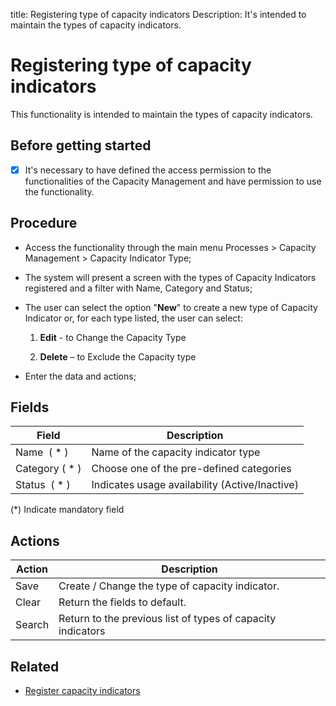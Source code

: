 title: Registering type of capacity indicators 
Description: It's intended to maintain the types of capacity indicators.

# Registering type of capacity indicators

This functionality is intended to maintain the types of capacity indicators.

## Before getting started

- [x] It's necessary to have defined the access permission to the functionalities of the Capacity Management and have permission to use the functionality.

## Procedure

-   Access the functionality through the main menu Processes \> Capacity Management \> Capacity Indicator Type;

-   The system will present a screen with the types of Capacity Indicators registered and a filter with Name, Category and Status;

-   The user can select the option "**New**" to create a new type of Capacity Indicator or, for each type listed, the user can select:

    1.  **Edit** - to Change the Capacity Type

    2.  **Delete** – to Exclude the Capacity type

-   Enter the data and actions;

## Fields


| Field         | Description                                                                                  |
|---------------|----------------------------------------------------------------------------------------------|
| Name  ( * )   | Name of the capacity indicator type                                                          |
| Category ( * ) | Choose one of the pre-defined categories                                                     |
| Status  ( * ) | Indicates usage availability (Active/Inactive)                                               |

(*) Indicate mandatory field

## Actions

| Action     | Description                                                 |
|------------|-------------------------------------------------------------|
| Save       | Create / Change the type of capacity indicator.             |
| Clear      | Return the fields to default.                               |
| Search     | Return to the previous list of types of capacity indicators |

## Related

- [Register capacity indicators](/en-us/4biz-helium/processes/capacity/use/register-capacity-indicators.html)
